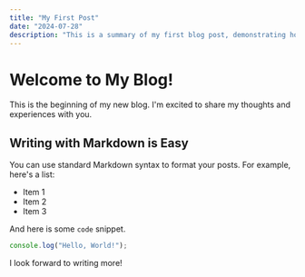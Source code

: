 ```yaml
---
title: "My First Post"
date: "2024-07-28"
description: "This is a summary of my first blog post, demonstrating how Markdown works for the new blog section."
---
```


# Welcome to My Blog!

This is the beginning of my new blog. I'm excited to share my thoughts and experiences with you.

## Writing with Markdown is Easy

You can use standard Markdown syntax to format your posts. For example, here's a list:

- Item 1
- Item 2
- Item 3

And here is some `code` snippet.

```javascript
console.log("Hello, World!");
```

I look forward to writing more! 